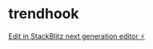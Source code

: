 # trendhook

[Edit in StackBlitz next generation editor ⚡️](https://stackblitz.com/~/github.com/hotwellkz/trendhook)